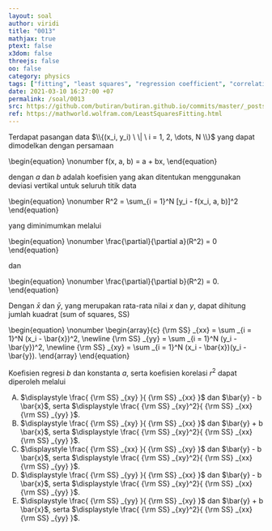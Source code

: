 ```yaml
---
layout: soal
author: viridi
title: "0013"
mathjax: true
ptext: false
x3dom: false
threejs: false
oo: false
category: physics
tags: ["fitting", "least squares", "regression coefficient", "correlation coefficient"]
date: 2021-03-10 16:27:00 +07
permalink: /soal/0013
src: https://github.com/butiran/butiran.github.io/commits/master/_posts/soal/01/2021-03-10-list-square-fitting.md
ref: https://mathworld.wolfram.com/LeastSquaresFitting.html
---
```

Terdapat pasangan data $\\{(x_i, y_i) \ \| \ i = 1, 2, \dots, N \\}$ yang dapat dimodelkan dengan persamaan

\begin{equation} \nonumber
f(x, a, b) = a + bx,
\end{equation}

dengan $a$ dan $b$ adalah koefisien yang akan ditentukan menggunakan deviasi vertikal untuk seluruh titik data

\begin{equation} \nonumber
R^2 = \sum_{i = 1}^N [y_i - f(x_i, a, b)]^2
\end{equation}

yang diminimumkan melalui

\begin{equation} \nonumber
\frac{\partial}{\partial a}(R^2) = 0
\end{equation}

dan

\begin{equation} \nonumber
\frac{\partial}{\partial b}(R^2) = 0.
\end{equation}

Dengan $\bar{x}$ dan $\bar{y}$, yang merupakan rata-rata nilai $x$ dan $y$, dapat dihitung jumlah kuadrat (sum of squares, SS)

\begin{equation} \nonumber
\begin{array}{c}
{\rm SS} _{xx} = \sum _{i = 1}^N (x_i - \bar{x})^2, \newline
{\rm SS} _{yy} = \sum _{i = 1}^N (y_i - \bar{y})^2, \newline
{\rm SS} _{xy} = \sum _{i = 1}^N (x_i - \bar{x})(y_i - \bar{y}).
\end{array}
\end{equation}

Koefisien regresi $b$ dan konstanta $a$, serta koefisien korelasi $r^2$ dapat diperoleh melalui

<ol type="A">
<li>$\displaystyle \frac{ {\rm SS} _{xy} }{ {\rm SS} _{xx} }$ dan $\bar{y} - b \bar{x}$, serta $\displaystyle \frac{ {\rm SS} _{xy}^2}{ {\rm SS} _{xx} {\rm SS} _{yy} }$.
<li>$\displaystyle \frac{ {\rm SS} _{xy} }{ {\rm SS} _{xx} }$ dan $\bar{y} + b \bar{x}$, serta $\displaystyle \frac{ {\rm SS} _{xy}^2}{ {\rm SS} _{xx} {\rm SS} _{yy} }$.
<li>$\displaystyle \frac{ {\rm SS} _{xx} }{ {\rm SS} _{xy} }$ dan $\bar{y} - b \bar{x}$, serta $\displaystyle \frac{ {\rm SS} _{xy}^2}{ {\rm SS} _{xx} {\rm SS} _{yy} }$.
<li>$\displaystyle \frac{ {\rm SS} _{yy} }{ {\rm SS} _{xx} }$ dan $\bar{y} - b \bar{x}$, serta $\displaystyle \frac{ {\rm SS} _{xy}^2}{ {\rm SS} _{xx} {\rm SS} _{yy} }$.
<li>$\displaystyle \frac{ {\rm SS} _{yy} }{ {\rm SS} _{xy} }$ dan $\bar{y} + b \bar{x}$, serta $\displaystyle \frac{ {\rm SS} _{xy}^2}{ {\rm SS} _{xx} {\rm SS} _{yy} }$.

